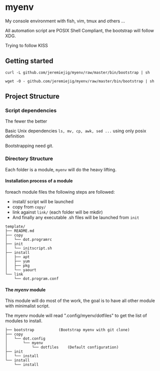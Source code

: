 # myenv
My console environment with fish, vim, tmux and others ...

All automation script are POSIX Shell Compliant, the bootstrap will follow XDG.

Trying to follow KISS

## Getting started

`curl -L github.com/jeremiejig/myenv/raw/master/bin/bootstrap | sh`

`wget -O - github.com/jeremiejig/myenv/raw/master/bin/bootstrap | sh`

## Project Structure

### Script dependencies

The fewer the better

Basic Unix dependencies `ls, mv, cp, awk, sed ...` using only posix definition

Bootstrapping need git.

### Directory Structure

Each folder is a module, `myenv` will do the heavy lifting.

#### Installation process of a module

foreach module files the following steps are followed: 

* install/ script will be launched
* copy from `copy/` 
* link against `link/` (each folder will be mkdir)
* And finally any executable .sh files will be launched from `init`

```
template/
├── README.md
├── copy
│   └── dot.programrc
├── init
│   └── initscript.sh
├── install
│   ├── apt
│   ├── yum
│   ├── pkg
│   └── yaourt
└── link
    └── dot.program.conf
```

#### The *myenv* module

This module will do most of the work, the goal is to have all other module with minimalist script.

The myenv module will read ".config/myenv/dotfiles" to get the list of modules to install.

```tree
├── bootstrap			(Bootstrap myenv with git clone)
├── copy
│   └── dot.config
│       └── myenv
│           └── dotfiles	(Default configuration)
├── init
│   └── install
└── install
    └── install
```

